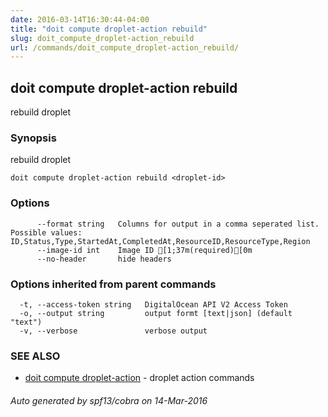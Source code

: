 ```yaml
---
date: 2016-03-14T16:30:44-04:00
title: "doit compute droplet-action rebuild"
slug: doit_compute_droplet-action_rebuild
url: /commands/doit_compute_droplet-action_rebuild/
---
```

## doit compute droplet-action rebuild

rebuild droplet

### Synopsis


rebuild droplet

```
doit compute droplet-action rebuild <droplet-id>
```

### Options

```
      --format string   Columns for output in a comma seperated list. Possible values: ID,Status,Type,StartedAt,CompletedAt,ResourceID,ResourceType,Region
      --image-id int    Image ID [1;37m(required)[0m
      --no-header       hide headers
```

### Options inherited from parent commands

```
  -t, --access-token string   DigitalOcean API V2 Access Token
  -o, --output string         output formt [text|json] (default "text")
  -v, --verbose               verbose output
```

### SEE ALSO
* [doit compute droplet-action](/commands/doit_compute_droplet-action/)	 - droplet action commands

###### Auto generated by spf13/cobra on 14-Mar-2016

